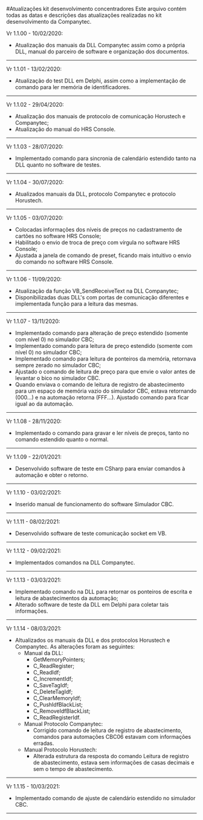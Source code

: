 #Atualizações kit desenvolvimento concentradores
Este arquivo contém todas as datas e descrições das atualizações realizadas no kit desenvolvimento da Companytec.

Vr 1.1.00 - 10/02/2020:
- Atualização dos manuais da DLL Companytec assim como a própria DLL, manual do parceiro de software e organização dos documentos.
*******************************************************************
Vr 1.1.01 - 13/02/2020:
- Atualização do test DLL em Delphi, assim como a implementação de comando para ler memória de identificadores.
*******************************************************************
Vr 1.1.02 - 29/04/2020:
- Atualização dos manuais de protocolo de comunicação Horustech e Companytec;
- Atualização do manual do HRS Console.
*******************************************************************
Vr 1.1.03 - 28/07/2020:
- Implementado comando para sincronia de calendário estendido tanto na DLL quanto no software de testes.
*******************************************************************
Vr 1.1.04 - 30/07/2020:
- Atualizados manuais da DLL, protocolo Companytec e protocolo Horustech.
*******************************************************************
Vr 1.1.05 - 03/07/2020:
- Colocadas informações dos níveis de preços no cadastramento de cartões no software HRS Console;
- Habilitado o envio de troca de preço com vírgula no software HRS Console;
- Ajustada a janela de comando de preset, ficando mais intuitivo o envio do comando no software HRS Console.
*******************************************************************
Vr 1.1.06 - 11/09/2020:
- Atualização da função VB_SendReceiveText na DLL Companytec;
- Disponibilizadas duas DLL's com portas de comunicação diferentes e implementada função para a leitura das mesmas.
*******************************************************************
Vr 1.1.07 - 13/11/2020:
- Implementado comando para alteração de preço estendido (somente com nível 0) no simulador CBC;
- Implementado comando para leitura de preço estendido (somente com nível 0) no simulador CBC;
- Implementado comando para leitura de ponteiros da memória, retornava sempre zerado no simulador CBC;
- Ajustado o comando de leitura de preço para que envie o valor antes de levantar o bico no simulador CBC.
- Quando enviava o comando de leitura de registro de abastecimento para um espaço de memória vazio do simulador CBC, estava retornando (000...) e na automação retorna (FFF...). Ajustado comando para ficar igual ao da automação.
*******************************************************************
Vr 1.1.08 - 28/11/2020:
- Implementado o comando para gravar e ler níveis de preços, tanto no comando estendido quanto o normal.
*******************************************************************
Vr 1.1.09 - 22/01/2021:
- Desenvolvido software de teste em CSharp para enviar comandos à automação e obter o retorno.
*******************************************************************
Vr 1.1.10 - 03/02/2021:
- Inserido manual de funcionamento do software Simulador CBC.
*******************************************************************
Vr 1.1.11 - 08/02/2021:
- Desenvolvido software de teste comunicação socket em VB.
*******************************************************************
Vr 1.1.12 - 09/02/2021:
- Implementados comandos na DLL Companytec.
*******************************************************************
Vr 1.1.13 - 03/03/2021:
- Implementado comando na DLL para retornar os ponteiros de escrita e leitura de abastecimentos da automação;
- Alterado software de teste da DLL em Delphi para coletar tais informações.
*******************************************************************
Vr 1.1.14 - 08/03/2021:
- Altualizados os manuais da DLL e dos protocolos Horustech e Companytec. As alterações foram as seguintes:
	* Manual da DLL:
		- GetMemoryPointers;
		- C_ReadRegister;
		- C_ReadIdf;
		- C_IncrementIdf;
		- C_SaveTagIdf;
		- C_DeleteTagIdf;
		- C_ClearMemoryIdf;
		- C_PushIdfBlackList;
		- C_RemoveIdfBlackList;
		- C_ReadRegisterIdf.
	* Manual Protocolo Companytec:
		- Corrigido comando de leitura de registro de abastecimento, comandos para automações CBC06 estavam com informações erradas.
	* Manual Protocolo Horustech:
		- Alterada estrutura da resposta do comando Leitura de registro de abastecimento, estava sem informações de casas decimais e sem o tempo de abastecimento.
*******************************************************************
Vr 1.1.15 - 10/03/2021:
- Implementado comando de ajuste de calendário estendido no simulador CBC.
*******************************************************************

